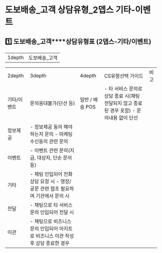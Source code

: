 # 도보배송_고객 상담유형_2뎁스 기타-이벤트

**1️⃣ 도보배송\_고객****상담유형표 (2뎁스-기타/이벤트)**
--------------------------------------

|  |  |
| --- | --- |
| 1depth | 도보배송\_고객 |

|  |  |  |  |  |
| --- | --- | --- | --- | --- |
| 2depth | 3depth | 4depth | CS유형선택 가이드 | 비고 |
| 기타/이벤트 | 문의응대불가(단선 등) | 일반 / 배송 POS | - 타 서비스 문의로 상담 종료 시(채팅 전달되지 않고 종료된 경우 포함) - 문의내용 없이 단선 |  |
| 정보제공 | - 정보제공 동의 해야하는지 문의 - 마케팅 수신동의 관련 문의 |  |
| 이벤트 | - 이벤트 관련 문의(지급, 대상자, 단순 문의 등) |  |
| 기타 | - 채팅 인입되어 전화상담 요청 시 - 영장/공문 관련 협조 필요하여 기관에서 문의 시 |  |
| 전달 | - 채팅으로 타 서비스 문의 인입되어 전달 시 |  |
| 이관 | - 채팅으로 비즈니스 문의 인입되어 아지트로 비즈니스 이관 작성 후 상담 종료한 경우 |  |